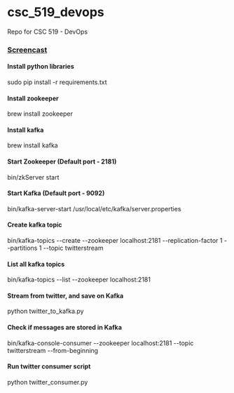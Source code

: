 # csc_519_devops
Repo for CSC 519 - DevOps

### [Screencast](https://youtu.be/mKFDtyoc910)

#### Install python libraries 
sudo pip install -r requirements.txt

#### Install zookeeper 
brew install zookeeper 

#### Install kafka 
brew install kafka

#### Start Zookeeper (Default port - 2181)
bin/zkServer start

#### Start Kafka (Default port - 9092)
bin/kafka-server-start /usr/local/etc/kafka/server.properties

#### Create kafka topic
bin/kafka-topics --create --zookeeper localhost:2181 --replication-factor 1 --partitions 1 --topic twitterstream

#### List all kafka topics 
bin/kafka-topics --list --zookeeper localhost:2181

#### Stream from twitter, and save on Kafka 
python twitter_to_kafka.py

#### Check if messages are stored in Kafka 
bin/kafka-console-consumer --zookeeper localhost:2181 --topic twitterstream --from-beginning

#### Run twitter consumer script
python twitter_consumer.py
